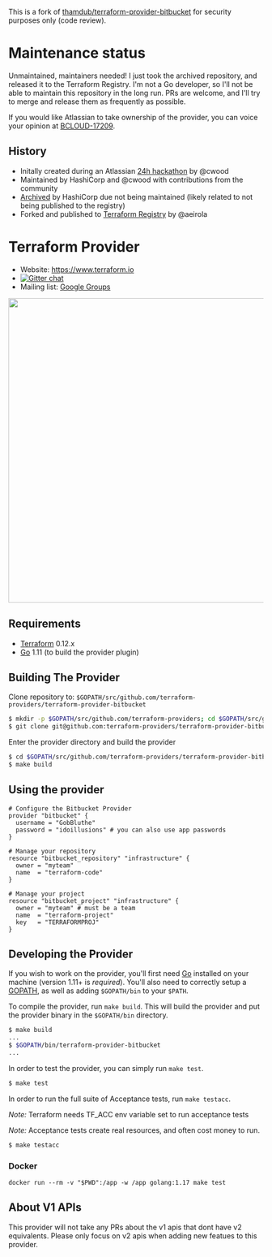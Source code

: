 This is a fork of [thamdub/terraform-provider-bitbucket](https://github.com/thamdub/terraform-provider-bitbucket) for security purposes only (code review).

# Maintenance status

Unmaintained, maintainers needed! I just took the archived repository, and released it to the Terraform Registry. I'm not a Go developer, so I'll not be able to maintain this repository in the long run. PRs are welcome, and I'll try to merge and release them as frequently as possible.

If you would like Atlassian to take ownership of the provider, you can voice your opinion at [BCLOUD-17209](https://jira.atlassian.com/browse/BCLOUD-17209).

## History

- Initally created during an Atlassian [24h hackathon](https://www.atlassian.com/company/shipit) by @cwood
- Maintained by HashiCorp and @cwood with contributions from the community
- [Archived](https://www.terraform.io/docs/internals/archiving.html) by HashiCorp due not being maintained (likely related to not being published to the registry)
- Forked and published to [Terraform Registry](https://registry.terraform.io) by @aeirola

Terraform Provider
==================

- Website: https://www.terraform.io
- [![Gitter chat](https://badges.gitter.im/hashicorp-terraform/Lobby.png)](https://gitter.im/hashicorp-terraform/Lobby)
- Mailing list: [Google Groups](http://groups.google.com/group/terraform-tool)

<img src="https://cdn.rawgit.com/hashicorp/terraform-website/master/content/source/assets/images/logo-hashicorp.svg" width="600px">

Requirements
------------

-	[Terraform](https://www.terraform.io/downloads.html) 0.12.x
-	[Go](https://golang.org/doc/install) 1.11 (to build the provider plugin)

Building The Provider
---------------------

Clone repository to: `$GOPATH/src/github.com/terraform-providers/terraform-provider-bitbucket`

```sh
$ mkdir -p $GOPATH/src/github.com/terraform-providers; cd $GOPATH/src/github.com/terraform-providers
$ git clone git@github.com:terraform-providers/terraform-provider-bitbucket
```

Enter the provider directory and build the provider

```sh
$ cd $GOPATH/src/github.com/terraform-providers/terraform-provider-bitbucket
$ make build
```

Using the provider
----------------------

```hcl
# Configure the Bitbucket Provider
provider "bitbucket" {
  username = "GobBluthe"
  password = "idoillusions" # you can also use app passwords
}

# Manage your repository
resource "bitbucket_repository" "infrastructure" {
  owner = "myteam"
  name  = "terraform-code"
}

# Manage your project
resource "bitbucket_project" "infrastructure" {
  owner = "myteam" # must be a team
  name  = "terraform-project"
  key   = "TERRAFORMPROJ"
}
```

Developing the Provider
---------------------------

If you wish to work on the provider, you'll first need [Go](http://www.golang.org) installed on your machine (version 1.11+ is *required*). You'll also need to correctly setup a [GOPATH](http://golang.org/doc/code.html#GOPATH), as well as adding `$GOPATH/bin` to your `$PATH`.

To compile the provider, run `make build`. This will build the provider and put the provider binary in the `$GOPATH/bin` directory.

```sh
$ make build
...
$ $GOPATH/bin/terraform-provider-bitbucket
...
```

In order to test the provider, you can simply run `make test`.

```sh
$ make test
```

In order to run the full suite of Acceptance tests, run `make testacc`.

*Note:* Terraform needs TF_ACC env variable set to run acceptance tests

*Note:* Acceptance tests create real resources, and often cost money to run.

```sh
$ make testacc
```

### Docker

```
docker run --rm -v "$PWD":/app -w /app golang:1.17 make test
```

About V1 APIs
------------------

This provider will not take any PRs about the v1 apis that dont have v2
equivalents. Please only focus on v2 apis when adding new featues to this
provider.
